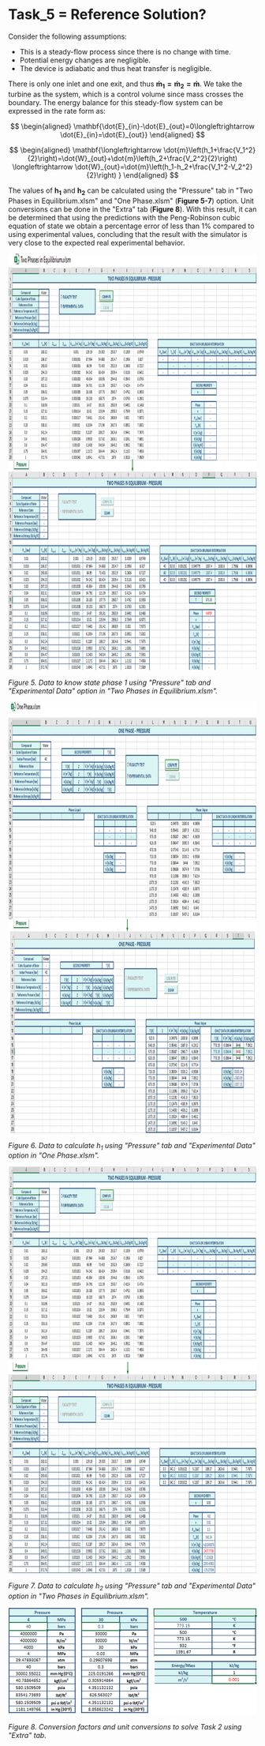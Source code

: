 # Task_5 = Reference Solution?

Consider the following assumptions:

+ This is a steady-flow process since there is no change with time.
+ Potential energy changes are negligible.
+ The device is adiabatic and thus heat transfer is negligible.

There is only one inlet and one exit, and thus $\mathbf{\dot{m}_1=\dot{m}_2=\dot{m}}$. We take the turbine as the system, which is a control volume since mass crosses the boundary. The energy balance for this steady-flow system can be expressed in the rate form as:

$$
\begin{aligned}
\mathbf{\dot{E}_{in}-\dot{E}_{out}=0\longleftrightarrow \dot{E}_{in}=\dot{E}_{out}}
\end{aligned}
$$

$$
\begin{aligned}
\mathbf{\longleftrightarrow \dot{m}\left(h_1+\frac{V_1^2}{2}\right)=\dot{W}_{out}+\dot{m}\left(h_2+\frac{V_2^2}{2}\right) \longleftrightarrow \dot{W}_{out}=\dot{m}\left(h_1-h_2+\frac{V_1^2-V_2^2}{2}\right) }
\end{aligned}
$$

The values ​​of $\mathbf{h_1}$ and $\mathbf{h_2}$ can be calculated using the "Pressure" tab in "Two Phases in Equilibrium.xlsm" and "One Phase.xlsm" (**Figure 5-7**) option. Unit conversions can be done in the "Extra" tab (**Figure 8**). With this result, it can be determined that using the predictions with the Peng-Robinson cubic equation of state we obtain a percentage error of less than 1% compared to using experimental values, concluding that the result with the simulator is very close to the expected real experimental behavior.

<img src="https://github.com/IMClick-Project/IQ/blob/main/Cubic%20Equations%20of%20State%20Simulator/MATLAB%20Grader/Assignment%203/Problem%205/Assessment%20and%20Code/T5-2-1.jpg" width="1100" height="843">

*Figure 5. Data to know state phase 1 using "Pressure" tab and "Experimental Data" option in "Two Phases in Equilibrium.xlsm".*

<img src="https://github.com/IMClick-Project/IQ/blob/main/Cubic%20Equations%20of%20State%20Simulator/MATLAB%20Grader/Assignment%203/Problem%205/Assessment%20and%20Code/T5-2-2.jpg" width="1084" height="873">

*Figure 6. Data to calculate $h_1$ using "Pressure" tab and "Experimental Data" option in "One Phase.xlsm".*

<img src="https://github.com/IMClick-Project/IQ/blob/main/Cubic%20Equations%20of%20State%20Simulator/MATLAB%20Grader/Assignment%203/Problem%205/Assessment%20and%20Code/T5-2-3.jpg" width="1100" height="824">

*Figure 7. Data to calculate $h_2$ using "Pressure" tab and "Experimental Data" option in "Two Phases in Equilibrium.xlsm".*

<img src="https://github.com/IMClick-Project/IQ/blob/main/Cubic%20Equations%20of%20State%20Simulator/MATLAB%20Grader/Assignment%203/Problem%205/Assessment%20and%20Code/T5-2-4.jpg" width="540" height="217">

*Figure 8. Conversion factors and unit conversions to solve Task 2 using "Extra" tab.*